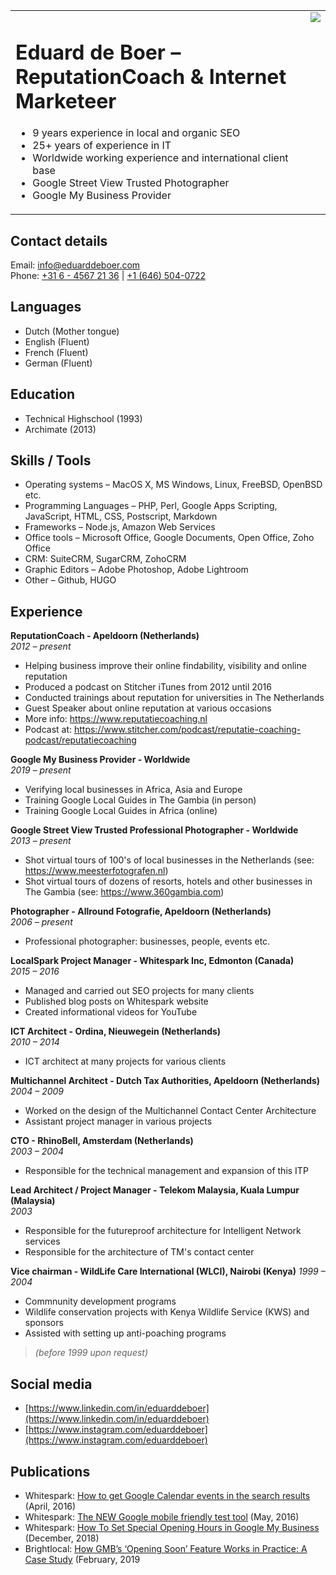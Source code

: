 <table border="0" cellwidth="0" cellpadding="0" width="100%">
<tr><td valign="top">
<h1>Eduard de Boer &ndash; ReputationCoach &amp; Internet Marketeer</h1>
<ul>
<li>9 years experience in local and organic SEO</li>
<li>25+ years of experience in IT</li>
<li>Worldwide working experience and international client base</li>
<li>Google Street View Trusted Photographer</li>
<li>Google My Business Provider</li>
</ul>
</td><td valign="top">
<img src="https://avatars1.githubusercontent.com/u/60309255?s=300&v=4" style="float: right;" />
</td></tr></table>

## Contact details
Email: [info@eduarddeboer.com](mailto:info@eduarddeboer.com)  
Phone: [+31 6 - 4567 21 36](tel:+31645672136) | [+1 (646) 504-0722](tel:+16465040722)

## Languages
- Dutch (Mother tongue)
- English (Fluent)
- French (Fluent)
- German (Fluent)

## Education
- Technical Highschool (1993)
- Archimate (2013)

## Skills / Tools
- Operating systems &ndash; MacOS X, MS Windows, Linux, FreeBSD, OpenBSD etc. 
- Programming Languages &ndash; PHP, Perl, Google Apps Scripting, JavaScript, HTML, CSS, Postscript, Markdown
- Frameworks &ndash; Node.js, Amazon Web Services
- Office tools &ndash; Microsoft Office, Google Documents, Open Office, Zoho Office
- CRM: SuiteCRM, SugarCRM, ZohoCRM
- Graphic Editors &ndash; Adobe Photoshop, Adobe Lightroom
- Other &ndash; Github, HUGO

## Experience

**ReputationCoach - Apeldoorn (Netherlands)**  
*2012 &ndash; present*

- Helping business improve their online findability, visibility and online reputation
- Produced a podcast on Stitcher iTunes from 2012 until 2016
- Conducted trainings about reputation for universities in The Netherlands
- Guest Speaker about online reputation at various occasions
- More info: https://www.reputatiecoaching.nl
- Podcast at: https://www.stitcher.com/podcast/reputatie-coaching-podcast/reputatiecoaching
 
**Google My Business Provider - Worldwide**  
*2019 &ndash; present*

- Verifying local businesses in Africa, Asia and Europe
- Training Google Local Guides in The Gambia (in person)
- Training Google Local Guides in Africa (online)

**Google Street View Trusted Professional Photographer - Worldwide**  
*2013 &ndash; present*

- Shot virtual tours of 100's of local businesses in the Netherlands (see: https://www.meesterfotografen.nl)
- Shot virtual tours of dozens of resorts, hotels and other businesses in The Gambia (see: https://www.360gambia.com)

**Photographer - Allround Fotografie, Apeldoorn (Netherlands)**  
*2006 &ndash; present*

- Professional photographer: businesses, people, events etc.

**LocalSpark Project Manager - Whitespark Inc, Edmonton (Canada)**  
*2015 &ndash; 2016*

- Managed and carried out SEO projects for many clients
- Published blog posts on Whitespark website
- Created informational videos for YouTube

**ICT Architect - Ordina, Nieuwegein (Netherlands)**  
*2010 &ndash; 2014*

- ICT architect at many projects for various clients

**Multichannel Architect - Dutch Tax Authorities, Apeldoorn (Netherlands)**  
*2004 &ndash; 2009*

- Worked on the design of the Multichannel Contact Center Architecture
- Assistant project manager in various projects

**CTO - RhinoBell, Amsterdam (Netherlands)**  
*2003 &ndash; 2004*

- Responsible for the technical management and expansion of this ITP

**Lead Architect / Project Manager - Telekom Malaysia, Kuala Lumpur (Malaysia)**  
*2003*

- Responsible for the futureproof architecture for Intelligent Network services
- Responsible for the architecture of TM's contact center

**Vice chairman - WildLife Care International (WLCI), Nairobi (Kenya)**
*1999 &ndash; 2004*

- Commnunity development programs
- Wildlife conservation projects with Kenya Wildlife Service (KWS) and sponsors
- Assisted with setting up anti-poaching programs

> *(before 1999 upon request)*

## Social media
- [https://www.linkedin.com/in/eduarddeboer](https://www.linkedin.com/in/eduarddeboer)
- [https://www.instagram.com/eduarddeboer](https://www.instagram.com/eduarddeboer)


## Publications
- Whitespark: [How to get Google Calendar events in the search results](https://whitespark.ca/blog/how-to-get-google-calendar-events-in-the-search-results/) (April, 2016)
- Whitespark: [The NEW Google mobile friendly test tool](https://whitespark.ca/blog/the-new-google-mobile-friendly-test-tool/) (May, 2016)
- Whitespark: [How To Set Special Opening Hours in Google My Business](https://whitespark.ca/blog/how-to-set-special-opening-hours-in-google-my-business/) (December, 2018)
- Brightlocal: [How GMB’s ‘Opening Soon’ Feature Works in Practice: A Case Study](https://www.brightlocal.com/blog/google-my-business-opening-soon-case-study/) (February, 2019
